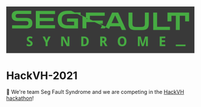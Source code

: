 ![SEGFAULT SYNDROME](logo.svg)

# HackVH-2021
:wave: We're team Seg Fault Syndrome and we are competing in the [HackVH hackathon](https://hackvh.github.io/)! 
